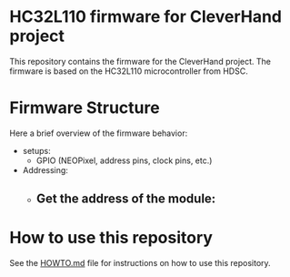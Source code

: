 # HC32L110 firmware for CleverHand project

This repository contains the firmware for the CleverHand project. The firmware is based on the HC32L110 microcontroller from HDSC.

# Firmware Structure

Here a brief overview of the firmware behavior:

- setups:
  - GPIO (NEOPixel, address pins, clock pins, etc.)
- Addressing:
  - Get the address of the module:
    - 



# How to use this repository

See the [HOWTO.md](HOWTO.md) file for instructions on how to use this repository.
